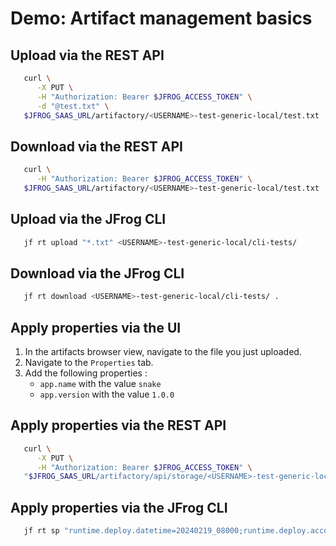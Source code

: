 # Demo: Artifact management basics

## Upload via the REST API

```bash
   curl \
      -X PUT \
      -H "Authorization: Bearer $JFROG_ACCESS_TOKEN" \
      -d "@test.txt" \
   $JFROG_SAAS_URL/artifactory/<USERNAME>-test-generic-local/test.txt
```

## Download via the REST API

```bash
   curl \
      -H "Authorization: Bearer $JFROG_ACCESS_TOKEN" \
   $JFROG_SAAS_URL/artifactory/<USERNAME>-test-generic-local/test.txt
```

## Upload via the JFrog CLI

```bash
   jf rt upload "*.txt" <USERNAME>-test-generic-local/cli-tests/
```

## Download via the JFrog CLI

```bash
   jf rt download <USERNAME>-test-generic-local/cli-tests/ .
```

## Apply properties via the UI

1. In the artifacts browser view, navigate to the file you just uploaded.
2. Navigate to the `Properties` tab.
3. Add the following properties :
   + `app.name` with the value `snake`
   + `app.version` with the value `1.0.0`

## Apply properties via the REST API

```bash
   curl \
      -X PUT \
      -H "Authorization: Bearer $JFROG_ACCESS_TOKEN" \
   "$JFROG_SAAS_URL/artifactory/api/storage/<USERNAME>-test-generic-local/test.txt?properties=os=win,linux;qa=done"
```

## Apply properties via the JFrog CLI

```bash
   jf rt sp "runtime.deploy.datetime=20240219_08000;runtime.deploy.account=robot_sa" <USERNAME>-test-generic-local/cli-tests/test.txt .
```
